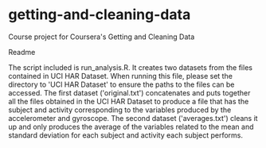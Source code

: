 # getting-and-cleaning-data
Course project for Coursera's Getting and Cleaning Data


Readme

The script included is run_analysis.R. It creates two datasets from the files contained in UCI HAR Dataset. When running this file, please set the directory to 'UCI HAR Dataset' to ensure the paths to the files can be accessed. The first dataset ('original.txt') concatenates and puts together all the files obtained in the UCI HAR Dataset to produce a file that has the subject and activity corresponding to the variables produced by the accelerometer and gyroscope. The second dataset ('averages.txt') cleans it up and only produces the average of the variables related to the mean and standard deviation for each subject and activity each subject performs.


